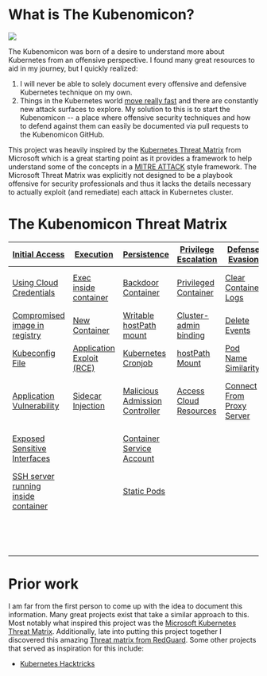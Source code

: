 # What is The Kubenomicon?
![](../images/kubenomicon_cropped.png)

The Kubenomicon was born of a desire to understand more about Kubernetes from an offensive perspective. I found many great resources to aid in my journey, but I quickly realized:
1. I will never be able to solely document every offensive and defensive Kubernetes technique on my own.
2. Things in the Kubernetes world [move really fast](https://kubernetes.io/releases/release/) and there are constantly new attack surfaces to explore. 
My solution to this is to start the Kubenomicon -- a place where offensive security techniques and how to defend against them can easily be documented via pull requests to the Kubenomicon GitHub. 

This project was heavily inspired by the [Kubernetes Threat Matrix](https://microsoft.github.io/Threat-Matrix-for-Kubernetes/) from Microsoft which is a great starting point as it provides a framework to help understand some of the concepts in a [MITRE ATTACK](https://attack.mitre.org/) style framework. The Microsoft Threat Matrix was explicitly not designed to be a playbook offensive for security professionals and thus it lacks the details necessary to actually exploit (and remediate) each attack in Kubernetes cluster. 

# The Kubenomicon Threat Matrix

| [Initial Access](Initial_access.md)                                                            | [Execution](Execution.md)                                       | [Persistence](Persistence.md)                                                     | [Privilege Escalation](Privilege_escalation.md)                            | [Defense Evasion](Defense_evasion.md)                                       | [Credential Access](Credential_access.md)                                                                               | [Discovery](Discovery.md)                                                   | [Lateral Movement](Lateral_movement.md)                                                                                | [Collection](Collection.md)                                                      | [Impact](Impact.md)                                  |
| ---------------------------------------------------------------------------------------------- | --------------------------------------------------------------- | --------------------------------------------------------------------------------- | -------------------------------------------------------------------------- | --------------------------------------------------------------------------- | ----------------------------------------------------------------------------------------------------------------------- | --------------------------------------------------------------------------- | ---------------------------------------------------------------------------------------------------------------------- | -------------------------------------------------------------------------------- | ---------------------------------------------------- |
| [Using Cloud Credentials](./Initial_access/Using_cloud_credentials.md)                         | [Exec inside container](./Execution/Exec_inside_container.md)   | [Backdoor Container](./Persistence/Backdoor_container.md)                         | [Privileged Container](./Privilege_escalation/Privileged_container.md)     | [Clear Container Logs](./Defense_evasion/Clear_container_logs.md)           | [List K8S secrets](./Credential_access/List_K8S_secrets.md)                                                             | [Access Kubernetes API Server](./Discovery/Access_kubernetes_API_server.md) | [Access Cloud Resources](./Lateral_movement/Access_cloud_resources.md)                                                 | [Images from a private registry](./Collection/Images_from_a_private_registry.md) | [Data Destruction](./Impact/Data_destruction.md)     |
| [Compromised image in registry](./Initial_access/Compromised_image_in_registry.md)             | [New Container](./Execution/New_container.md)                   | [Writable hostPath mount](./Persistence/Writable_hostPath_mount.md)               | [Cluster-admin binding](./Privilege_escalation/Cluster-admin_binding.md)   | [Delete Events](./Defense_evasion/Delete_events.md)                         | [Access Node Information](./Credential_access/Access_node_information.md)                                               | [Access Kubelet API](./Discovery/Access_kubelet_API.md)                     | [Container Service Account](./Lateral_movement/Container_service_account.md)                                           | [Collecting Data From Pod](./Collection/Collecting_data_from_pod.md)             | [Resource Hijacking](./Impact/Resource_hijacking.md) |
| [Kubeconfig File](./Initial_access/Kubeconfig_file.md)                                         | [Application Exploit (RCE)](./Execution/Application_exploit.md) | [Kubernetes Cronjob](./Persistence/Kubernetes_cronjob.md)                         | [hostPath Mount](./Privilege_escalation/hostPath_mount.md)                 | [Pod Name Similarity](./Defense_evasion/Pod_name_similarity.md)             | [Container Service Account](./Credential_access/Container_service_account.md)                                           | [Network Mapping](./Discovery/Network_mapping.md)                           | [Cluster Internal Networking](./Lateral_movement/Cluster_internal_networking.md)                                       |                                                                                  | [Denial of Service](./Impact/Denial_of_service.md)   |
| [Application Vulnerability](./Initial_access/Application_vulnerability.md)                     | [Sidecar Injection](./Execution/Sidecar_injection.md)           | [Malicious Admission Controller](./Persistence/Malicious_admission_controller.md) | [Access Cloud Resources](./Privilege_escalation/Access_cloud_resources.md) | [Connect From Proxy Server](./Defense_evasion/Connect_from_proxy_server.md) | [Application Credentials In Configuration Files](./Credential_access/Application_credentials_in_configuration_files.md) | [Exposed Sensitive Interfaces](./Discovery/Exposed_sensitive_interfaces.md) | [Application Credentials In Configuration Files](./Lateral_movement/Application_credentials_in_configuration_files.md) |                                                                                  |                                                      |
| [Exposed Sensitive Interfaces](./Initial_access/Exposed_sensitive_interfaces.md)               |                                                                 | [Container Service Account](./Persistence/Container_service_account.md)           |                                                                            |                                                                             | [Access Managed Identity Credentials](./Credential_access/Access_managed_identity_credentials.md)                       | [Instance Metadata API](./Discovery/Instance_metadata_API.md)               | [Writable hostpath Mount](./Lateral_movement/Writable_hostPath_mount.md)                                               |                                                                                  |                                                      |
| [SSH server running inside container](./Initial_access/SSH_server_running_inside_container.md) |                                                                 | [Static Pods](./Persistence/Static_pods.md)                                       |                                                                            |                                                                             | [Malicious Admission Controller](./Credential_access/Malicious_admission_controller.md)                                 |                                                                             | [CoreDNS Poisoning](./Lateral_movement/CoreDNS_poisoning.md)                                                           |                                                                                  |                                                      |
|                                                                                                |                                                                 |                                                                                   |                                                                            |                                                                             |                                                                                                                         |                                                                             | [ARP Poisoning and IP Spoofing](./Lateral_movement/ARP_poisoning_and_IP_spoofing.md)                                   |                                                                                  |                                                      |


# Prior work
I am far from the first person to come up with the idea to document this information. Many great projects exist that take a similar approach to this. Most notably what inspired this project was the [Microsoft Kubernetes Threat Matrix](https://microsoft.github.io/Threat-Matrix-for-Kubernetes/). Additionally, late into putting this project together I discovered this amazing [Threat matrix from RedGuard](https://kubernetes-threat-matrix.redguard.ch/). Some other projects that served as inspiration for this include:
- [Kubernetes Hacktricks](https://cloud.hacktricks.xyz/pentesting-cloud/kubernetes-security)